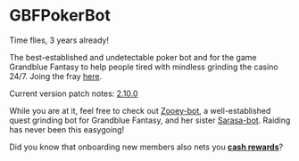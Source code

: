 # GBFPokerBot

Time flies, 3 years already!

The  best-established and undetectable poker bot and for the game Grandblue Fantasy to help people tired with mindless grinding the casino 24/7.
Joing the fray [here](https://gbtools.azurewebsites.net/PokerBot/en/Home).

Current version patch notes: [2.10.0](https://gbtools.azurewebsites.net/PokerBot/en/Home/PatchNotes#2-10-0)

While you are at it, feel free to check out [Zooey-bot](https://github.com/Masuzu/ZooeyBot), a well-established quest grinding bot for Grandblue Fantasy, and her sister [Sarasa-bot](https://github.com/Masuzu/SarasaBot). Raiding has never been this easygoing!

Did you know that onboarding new members also nets you **[cash rewards](https://gbtools.azurewebsites.net/en/Home/AffiliateProgram)**?
